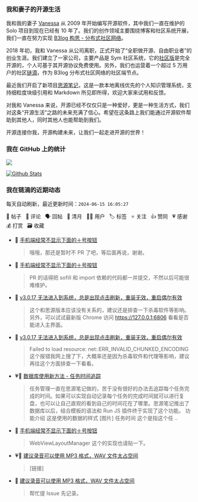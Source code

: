 ### 我和妻子的开源生活

我和我的妻子 [Vanessa](https://github.com/Vanessa219) 从 2009 年开始编写开源软件，其中我们一直在维护的 Solo 项目到现在已经有 10 年了。我们的创作领域主要围绕博客和社区系统开展，我们一直在努力实现 [B3log 构思 - 分布式社区网络](https://ld246.com/article/1546941897596)。

2018 年初，我和 Vanessa 从公司离职，正式开始了“全职做开源、自由职业者”的创业生涯。我们建立了一家公司，主要产品是 Sym 社区系统，它的[社区版](https://github.com/88250/symphony)是完全开源的，个人可基于其开源协议免费使用。另外，我们也运营着一个超过 5 万用户的社区[链滴](https://ld246.com)，作为 B3log 分布式社区网络的社区端节点。

最近我们开启了新项目[思源笔记](https://github.com/siyuan-note/siyuan)，这是一款本地离线优先的个人知识管理系统，支持细粒度块级引用和 Markdown 所见即所得，欢迎大家来试用和反馈。

对我和 Vanessa 来说，开源已经不仅仅只是一种爱好，更是一种生活方式，我们对这条“开源生活”之路的未来充满了信心。希望在这条路上我们能通过开源软件帮助到其他人，同时其他人也能帮助到我们。

开源连接你我，开源构建未来，让我们一起走进开源的世界！

### 我在 GitHub 上的统计

<a title="Hits" target="_blank" href="https://github.com/88250/88250"><img src="https://hits.b3log.org/88250/88250.svg"></a>

[![Github Stats](https://github-readme-stats.vercel.app/api?username=88250&theme=tokyonight&show_icons=true)](https://github.com/88250)

<!--events start -->

### 我在链滴的近期动态

每天自动刷新，最近更新时间：`2024-06-15 16:05:27`

📝 帖子 &nbsp; 💬 评论 &nbsp; 🗣 回帖 &nbsp; 🌙 清月 &nbsp; 👨‍💻 用户 &nbsp; 🏷️ 标签 &nbsp; ⭐️ 关注 &nbsp; 👍 赞同 &nbsp; 💗 感谢 &nbsp; 💰 打赏 &nbsp; 🗃 收藏

* 💬 [手机端经常不显示下面的＋号按钮](https://ld246.com/article/1718099260631/comment/1718425751788#comments)

  > 哦哦，那还是暂时不 PR 了吧，等后面再说，谢谢。
* 💬 [手机端经常不显示下面的＋号按钮](https://ld246.com/article/1718099260631/comment/1718422012248#comments)

  > PR 的话得把 sofill 和 import 依赖的代码都一并提交，不然以后可能很难维护。
* 💬 [v3.0.17 无法进入到系统，总是出现点击刷新，重装无效，重启偶尔有效](https://ld246.com/article/1718405919843/comment/1718418868793#comments)

  > 这个和思源版本应该没有关系的，建议还是排查一下杀毒软件等影响。另外，可以试试最新版 Chrome 访问 https://127.0.0.1:6806 看看是否能进入主界面。
* 💬 [v3.0.17 无法进入到系统，总是出现点击刷新，重装无效，重启偶尔有效](https://ld246.com/article/1718405919843/comment/1718418231668#comments)

  > Failed to load resource: net::ERR_INVALID_CHUNKED_ENCODING 这个报错我网上搜了下，大概率还是因为杀毒软件和代理等影响，建议再往这个方面排查一下看看。
* 💗📝 [数据库使用新方法 - 任务时间追踪](https://ld246.com/article/1718417706013)

  > 任务管理一直在思源笔记做的，苦于没有很好的办法去追踪每个任务完成的时间。如果可以实现自动记录每个任务的完成时间就可以进行复盘，也可以让自己直观的看到自己的时间花在了哪里。思源笔记推出了数据库以后，结合模板的语法和 Run JS 插件终于实现了这个功能。 功能介绍 这是使用的数据的样式 [图片] 任务时间 这个是指这个任 ..
* 💬 [手机端经常不显示下面的＋号按钮](https://ld246.com/article/1718099260631/comment/1718415290250#comments)

  > WebViewLayoutManager 这个的实现也请贴一下。
* 💗💬 [建议录音可以使用 MP3 格式，WAV 文件太占空间](https://ld246.com/article/1718345635878/comment/1718414010216#comments)

  > [链接]
* 💬 [建议录音可以使用 MP3 格式，WAV 文件太占空间](https://ld246.com/article/1718345635878/comment/1718413710037#comments)

  > 帮忙提 Issue 先记录。


<!--events end -->

